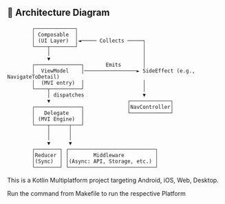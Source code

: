 ## 📐 Architecture Diagram

```
        ┌─────────────┐
        │ Composable  │
        │ (UI Layer)  │◄───── Collects ─────┐
        └────┬────────┘                     │
             │                              │
             ▼                              │
        ┌───────────────┐       Emits       │
        │  ViewModel    │─────────────────► SideEffect (e.g., NavigateToDetail)
        │  (MVI entry)  │                   │
        └────┬──────────┘                   │
             │ dispatches                   ▼
             ▼                         ┌─────────────┐
        ┌───────────────┐              │NavController│
        │   Delegate    │              └─────────────┘
        │ (MVI Engine)  │
        └────┬──────┬───┘
             │      │
             │      │
             ▼      ▼
        ┌────────┐ ┌────────────────────────────┐
        │Reducer │ │        Middleware          │
        │(Sync)  │ │(Async: API, Storage, etc.) │
        └────────┘ └────────────────────────────┘
```


This is a Kotlin Multiplatform project targeting Android, iOS, Web, Desktop.


Run the command from Makefile to run the respective Platform